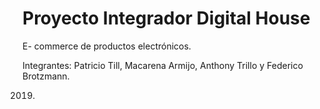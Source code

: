 # Proyecto Integrador Digital House 

E- commerce de productos electrónicos.

Integrantes: Patricio Till, Macarena Armijo, Anthony Trillo y Federico Brotzmann.

2019.